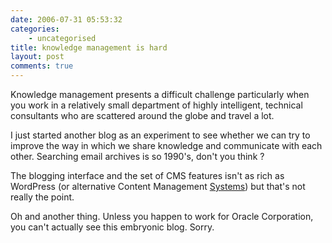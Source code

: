 ```yaml
---
date: 2006-07-31 05:53:32
categories:
    - uncategorised
title: knowledge management is hard
layout: post
comments: true
---
```

Knowledge management presents a difficult challenge particularly when
you work in a relatively small department of highly intelligent,
technical consultants who are scattered around the globe and travel a
lot.

I just started another blog as an experiment to see whether we can try
to improve the way in which we share knowledge and communicate with each
other. Searching email archives is so 1990's, don't you think ?

The blogging interface and the set of CMS features isn't as rich as
WordPress (or alternative Content Management
[Systems](http://www.nbrightside.com/blog/2006/01/26/resisting-the-lure-of-joomla/))
but that's not really the point.

Oh and another thing. Unless you happen to work for Oracle Corporation,
you can't actually see this embryonic blog. Sorry.
